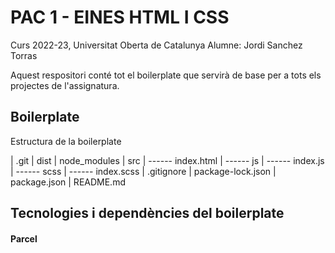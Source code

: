 # PAC 1 - EINES HTML I CSS

Curs 2022-23, Universitat Oberta de Catalunya
Alumne: Jordi Sanchez Torras

Aquest respositori conté tot el boilerplate que servirà de base per a tots els projectes de l'assignatura.

## Boilerplate

Estructura de la boilerplate

| .git
| dist
| node_modules
| src
| ------ index.html
| ------ js
| ------ index.js
| ------ scss
| ------ index.scss
| .gitignore
| package-lock.json
| package.json
| README.md

## Tecnologies i dependències del boilerplate

#### Parcel
